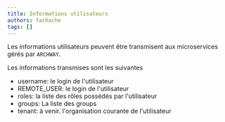 ```yaml
---
title: Informations utilisateurs
authors: fachache
tags: []
---
```


Les informations utilisateurs peuvent être transmisent aux microservices gérés par `ARCHWAY`.

Les informations transmises sont les suivantes

 - username: le login de l'utilisateur
 - REMOTE_USER: le login de l'utilisateur
 - roles: la liste des rôles possédés par l'utilisateur
 - groups: La liste des groups
 - tenant: à venir. l'organisation courante de l'utilisateur